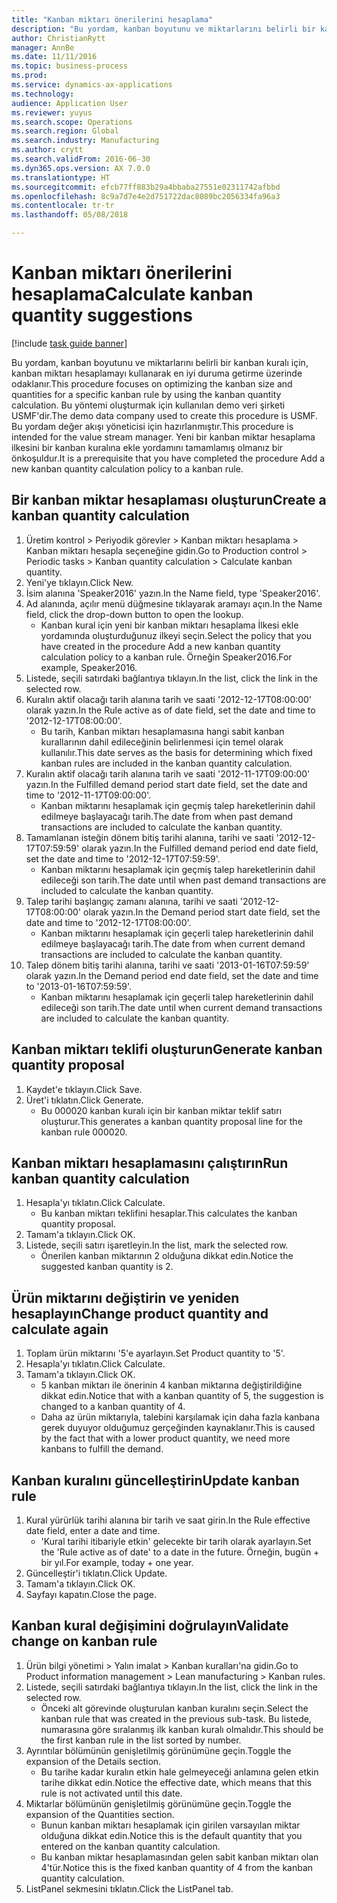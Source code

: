 ```yaml
--- 
title: "Kanban miktarı önerilerini hesaplama"
description: "Bu yordam, kanban boyutunu ve miktarlarını belirli bir kanban kuralı için, kanban miktarı hesaplamayı kullanarak en iyi duruma getirme üzerinde odaklanır."
author: ChristianRytt
manager: AnnBe
ms.date: 11/11/2016
ms.topic: business-process
ms.prod: 
ms.service: dynamics-ax-applications
ms.technology: 
audience: Application User
ms.reviewer: yuyus
ms.search.scope: Operations
ms.search.region: Global
ms.search.industry: Manufacturing
ms.author: crytt
ms.search.validFrom: 2016-06-30
ms.dyn365.ops.version: AX 7.0.0
ms.translationtype: HT
ms.sourcegitcommit: efcb77ff883b29a4bbaba27551e02311742afbbd
ms.openlocfilehash: 8c9a7d7e4e2d751722dac8089bc2056334fa96a3
ms.contentlocale: tr-tr
ms.lasthandoff: 05/08/2018

---
```

# <a name="calculate-kanban-quantity-suggestions"></a><span data-ttu-id="f525a-103">Kanban miktarı önerilerini hesaplama</span><span class="sxs-lookup"><span data-stu-id="f525a-103">Calculate kanban quantity suggestions</span></span>

[!include [task guide banner](../../includes/task-guide-banner.md)]

<span data-ttu-id="f525a-104">Bu yordam, kanban boyutunu ve miktarlarını belirli bir kanban kuralı için, kanban miktarı hesaplamayı kullanarak en iyi duruma getirme üzerinde odaklanır.</span><span class="sxs-lookup"><span data-stu-id="f525a-104">This procedure focuses on optimizing the kanban size and quantities for a specific kanban rule by using the kanban quantity calculation.</span></span> <span data-ttu-id="f525a-105">Bu yöntemi oluşturmak için kullanılan demo veri şirketi USMF'dir.</span><span class="sxs-lookup"><span data-stu-id="f525a-105">The demo data company used to create this procedure is USMF.</span></span> <span data-ttu-id="f525a-106">Bu yordam değer akışı yöneticisi için hazırlanmıştır.</span><span class="sxs-lookup"><span data-stu-id="f525a-106">This procedure is intended for the value stream manager.</span></span> <span data-ttu-id="f525a-107">Yeni bir kanban miktar hesaplama ilkesini bir kanban kuralına ekle yordamını tamamlamış olmanız bir önkoşuldur.</span><span class="sxs-lookup"><span data-stu-id="f525a-107">It is a prerequisite that you have completed the procedure Add a new kanban quantity calculation policy to a kanban rule.</span></span>


## <a name="create-a-kanban-quantity-calculation"></a><span data-ttu-id="f525a-108">Bir kanban miktar hesaplaması oluşturun</span><span class="sxs-lookup"><span data-stu-id="f525a-108">Create a kanban quantity calculation</span></span>
1. <span data-ttu-id="f525a-109">Üretim kontrol > Periyodik görevler > Kanban miktarı hesaplama > Kanban miktarı hesapla seçeneğine gidin.</span><span class="sxs-lookup"><span data-stu-id="f525a-109">Go to Production control > Periodic tasks > Kanban quantity calculation > Calculate kanban quantity.</span></span>
2. <span data-ttu-id="f525a-110">Yeni'ye tıklayın.</span><span class="sxs-lookup"><span data-stu-id="f525a-110">Click New.</span></span>
3. <span data-ttu-id="f525a-111">İsim alanına 'Speaker2016' yazın.</span><span class="sxs-lookup"><span data-stu-id="f525a-111">In the Name field, type 'Speaker2016'.</span></span>
4. <span data-ttu-id="f525a-112">Ad alanında, açılır menü düğmesine tıklayarak aramayı açın.</span><span class="sxs-lookup"><span data-stu-id="f525a-112">In the Name field, click the drop-down button to open the lookup.</span></span>
    * <span data-ttu-id="f525a-113">Kanban kural için yeni bir kanban miktarı hesaplama İlkesi ekle yordamında oluşturduğunuz ilkeyi seçin.</span><span class="sxs-lookup"><span data-stu-id="f525a-113">Select the policy that you have created in the procedure Add a new kanban quantity calculation policy to a kanban rule.</span></span> <span data-ttu-id="f525a-114">Örneğin Speaker2016.</span><span class="sxs-lookup"><span data-stu-id="f525a-114">For example, Speaker2016.</span></span>  
5. <span data-ttu-id="f525a-115">Listede, seçili satırdaki bağlantıya tıklayın.</span><span class="sxs-lookup"><span data-stu-id="f525a-115">In the list, click the link in the selected row.</span></span>
6. <span data-ttu-id="f525a-116">Kuralın aktif olacağı tarih alanına tarih ve saati '2012-12-17T08:00:00' olarak yazın.</span><span class="sxs-lookup"><span data-stu-id="f525a-116">In the Rule active as of date field, set the date and time to '2012-12-17T08:00:00'.</span></span>
    * <span data-ttu-id="f525a-117">Bu tarih, Kanban miktarı hesaplamasına hangi sabit kanban kurallarının dahil edileceğinin belirlenmesi için temel olarak kullanılır.</span><span class="sxs-lookup"><span data-stu-id="f525a-117">This date serves as the basis for determining which fixed kanban rules are included in the kanban quantity calculation.</span></span>  
7. <span data-ttu-id="f525a-118">Kuralın aktif olacağı tarih alanına tarih ve saati '2012-11-17T09:00:00' yazın.</span><span class="sxs-lookup"><span data-stu-id="f525a-118">In the Fulfilled demand period start date field, set the date and time to '2012-11-17T09:00:00'.</span></span>
    * <span data-ttu-id="f525a-119">Kanban miktarını hesaplamak için geçmiş talep hareketlerinin dahil edilmeye başlayacağı tarih.</span><span class="sxs-lookup"><span data-stu-id="f525a-119">The date from when past demand transactions are included to calculate the kanban quantity.</span></span>  
8. <span data-ttu-id="f525a-120">Tamamlanan isteğin dönem bitiş tarihi alanına, tarihi ve saati '2012-12-17T07:59:59' olarak yazın.</span><span class="sxs-lookup"><span data-stu-id="f525a-120">In the Fulfilled demand period end date field, set the date and time to '2012-12-17T07:59:59'.</span></span>
    * <span data-ttu-id="f525a-121">Kanban miktarını hesaplamak için geçmiş talep hareketlerinin dahil edileceği son tarih.</span><span class="sxs-lookup"><span data-stu-id="f525a-121">The date until when past demand transactions are included to calculate the kanban quantity.</span></span>  
9. <span data-ttu-id="f525a-122">Talep tarihi başlangıç zamanı alanına, tarihi ve saati '2012-12-17T08:00:00' olarak yazın.</span><span class="sxs-lookup"><span data-stu-id="f525a-122">In the Demand period start date field, set the date and time to '2012-12-17T08:00:00'.</span></span>
    * <span data-ttu-id="f525a-123">Kanban miktarını hesaplamak için geçerli talep hareketlerinin dahil edilmeye başlayacağı tarih.</span><span class="sxs-lookup"><span data-stu-id="f525a-123">The date from when current demand transactions are included to calculate the kanban quantity.</span></span>  
10. <span data-ttu-id="f525a-124">Talep dönem bitiş tarihi alanına, tarihi ve saati '2013-01-16T07:59:59' olarak yazın.</span><span class="sxs-lookup"><span data-stu-id="f525a-124">In the Demand period end date field, set the date and time to '2013-01-16T07:59:59'.</span></span>
    * <span data-ttu-id="f525a-125">Kanban miktarını hesaplamak için geçerli talep hareketlerinin dahil edileceği son tarih.</span><span class="sxs-lookup"><span data-stu-id="f525a-125">The date until when current demand transactions are included to calculate the kanban quantity.</span></span>  

## <a name="generate-kanban-quantity-proposal"></a><span data-ttu-id="f525a-126">Kanban miktarı teklifi oluşturun</span><span class="sxs-lookup"><span data-stu-id="f525a-126">Generate kanban quantity proposal</span></span>
1. <span data-ttu-id="f525a-127">Kaydet'e tıklayın.</span><span class="sxs-lookup"><span data-stu-id="f525a-127">Click Save.</span></span>
2. <span data-ttu-id="f525a-128">Üret'i tıklatın.</span><span class="sxs-lookup"><span data-stu-id="f525a-128">Click Generate.</span></span>
    * <span data-ttu-id="f525a-129">Bu 000020 kanban kuralı için bir kanban miktar teklif satırı oluşturur.</span><span class="sxs-lookup"><span data-stu-id="f525a-129">This generates a kanban quantity proposal line for the kanban rule 000020.</span></span>  

## <a name="run-kanban-quantity-calculation"></a><span data-ttu-id="f525a-130">Kanban miktarı hesaplamasını çalıştırın</span><span class="sxs-lookup"><span data-stu-id="f525a-130">Run kanban quantity calculation</span></span>
1. <span data-ttu-id="f525a-131">Hesapla'yı tıklatın.</span><span class="sxs-lookup"><span data-stu-id="f525a-131">Click Calculate.</span></span>
    * <span data-ttu-id="f525a-132">Bu kanban miktarı teklifini hesaplar.</span><span class="sxs-lookup"><span data-stu-id="f525a-132">This calculates the kanban quantity proposal.</span></span>  
2. <span data-ttu-id="f525a-133">Tamam'a tıklayın.</span><span class="sxs-lookup"><span data-stu-id="f525a-133">Click OK.</span></span>
3. <span data-ttu-id="f525a-134">Listede, seçili satırı işaretleyin.</span><span class="sxs-lookup"><span data-stu-id="f525a-134">In the list, mark the selected row.</span></span>
    * <span data-ttu-id="f525a-135">Önerilen kanban miktarının 2 olduğuna dikkat edin.</span><span class="sxs-lookup"><span data-stu-id="f525a-135">Notice the suggested kanban quantity is 2.</span></span>  

## <a name="change-product-quantity-and-calculate-again"></a><span data-ttu-id="f525a-136">Ürün miktarını değiştirin ve yeniden hesaplayın</span><span class="sxs-lookup"><span data-stu-id="f525a-136">Change product quantity and calculate again</span></span>
1. <span data-ttu-id="f525a-137">Toplam ürün miktarını '5'e ayarlayın.</span><span class="sxs-lookup"><span data-stu-id="f525a-137">Set Product quantity to '5'.</span></span>
2. <span data-ttu-id="f525a-138">Hesapla'yı tıklatın.</span><span class="sxs-lookup"><span data-stu-id="f525a-138">Click Calculate.</span></span>
3. <span data-ttu-id="f525a-139">Tamam'a tıklayın.</span><span class="sxs-lookup"><span data-stu-id="f525a-139">Click OK.</span></span>
    * <span data-ttu-id="f525a-140">5 kanban miktarı ile önerinin 4 kanban miktarına değiştirildiğine dikkat edin.</span><span class="sxs-lookup"><span data-stu-id="f525a-140">Notice that with a kanban quantity of 5, the suggestion is changed to a kanban quantity of 4.</span></span>  
    * <span data-ttu-id="f525a-141">Daha az ürün miktarıyla, talebini karşılamak için daha fazla kanbana gerek duyuyor olduğumuz gerçeğinden kaynaklanır.</span><span class="sxs-lookup"><span data-stu-id="f525a-141">This is caused by the fact that with a lower product quantity, we need more kanbans to fulfill the demand.</span></span>  

## <a name="update-kanban-rule"></a><span data-ttu-id="f525a-142">Kanban kuralını güncelleştirin</span><span class="sxs-lookup"><span data-stu-id="f525a-142">Update kanban rule</span></span>
1. <span data-ttu-id="f525a-143">Kural yürürlük tarihi alanına bir tarih ve saat girin.</span><span class="sxs-lookup"><span data-stu-id="f525a-143">In the Rule effective date field, enter a date and time.</span></span>
    * <span data-ttu-id="f525a-144">'Kural tarihi itibariyle etkin' gelecekte bir tarih olarak ayarlayın.</span><span class="sxs-lookup"><span data-stu-id="f525a-144">Set the 'Rule active as of date' to a date in the future.</span></span> <span data-ttu-id="f525a-145">Örneğin, bugün + bir yıl.</span><span class="sxs-lookup"><span data-stu-id="f525a-145">For example, today + one year.</span></span>  
2. <span data-ttu-id="f525a-146">Güncelleştir'i tıklatın.</span><span class="sxs-lookup"><span data-stu-id="f525a-146">Click Update.</span></span>
3. <span data-ttu-id="f525a-147">Tamam'a tıklayın.</span><span class="sxs-lookup"><span data-stu-id="f525a-147">Click OK.</span></span>
4. <span data-ttu-id="f525a-148">Sayfayı kapatın.</span><span class="sxs-lookup"><span data-stu-id="f525a-148">Close the page.</span></span>

## <a name="validate-change-on-kanban-rule"></a><span data-ttu-id="f525a-149">Kanban kural değişimini doğrulayın</span><span class="sxs-lookup"><span data-stu-id="f525a-149">Validate change on kanban rule</span></span>
1. <span data-ttu-id="f525a-150">Ürün bilgi yönetimi > Yalın imalat > Kanban kuralları'na gidin.</span><span class="sxs-lookup"><span data-stu-id="f525a-150">Go to Product information management > Lean manufacturing > Kanban rules.</span></span>
2. <span data-ttu-id="f525a-151">Listede, seçili satırdaki bağlantıya tıklayın.</span><span class="sxs-lookup"><span data-stu-id="f525a-151">In the list, click the link in the selected row.</span></span>
    * <span data-ttu-id="f525a-152">Önceki alt görevinde oluşturulan kanban kuralını seçin.</span><span class="sxs-lookup"><span data-stu-id="f525a-152">Select the kanban rule that was created in the previous sub-task.</span></span> <span data-ttu-id="f525a-153">Bu listede, numarasına göre sıralanmış ilk kanban kuralı olmalıdır.</span><span class="sxs-lookup"><span data-stu-id="f525a-153">This should be the first kanban rule in the list sorted by number.</span></span>  
3. <span data-ttu-id="f525a-154">Ayrıntılar bölümünün genişletilmiş görünümüne geçin.</span><span class="sxs-lookup"><span data-stu-id="f525a-154">Toggle the expansion of the Details section.</span></span>
    * <span data-ttu-id="f525a-155">Bu tarihe kadar kuralın etkin hale gelmeyeceği anlamına gelen etkin tarihe dikkat edin.</span><span class="sxs-lookup"><span data-stu-id="f525a-155">Notice the effective date, which means that this rule is not activated until this date.</span></span>  
4. <span data-ttu-id="f525a-156">Miktarlar bölümünün genişletilmiş görünümüne geçin.</span><span class="sxs-lookup"><span data-stu-id="f525a-156">Toggle the expansion of the Quantities section.</span></span>
    * <span data-ttu-id="f525a-157">Bunun kanban miktarı hesaplamak için girilen varsayılan miktar olduğuna dikkat edin.</span><span class="sxs-lookup"><span data-stu-id="f525a-157">Notice this is the default quantity that you entered on the kanban quantity calculation.</span></span>  
    * <span data-ttu-id="f525a-158">Bu kanban miktar hesaplamasından gelen sabit kanban miktarı olan 4'tür.</span><span class="sxs-lookup"><span data-stu-id="f525a-158">Notice this is the fixed kanban quantity of 4 from the kanban quantity calculation.</span></span>  
5. <span data-ttu-id="f525a-159">ListPanel sekmesini tıklatın.</span><span class="sxs-lookup"><span data-stu-id="f525a-159">Click the ListPanel tab.</span></span>


